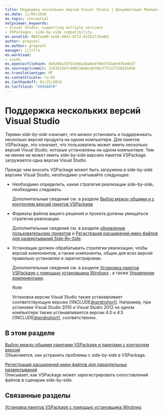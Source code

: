 ```yaml
---
title: Поддержка нескольких версий Visual Studio | Документация Майкрософт
ms.date: 11/04/2016
ms.topic: conceptual
helpviewer_keywords:
- Visual Studio, supporting multiple versions
- VSPackages, side-by-side compatibility
ms.assetid: 0047aa90-1ed4-40d3-8772-622b2719a4b1
author: gregvanl
ms.author: gregvanl
manager: jillfra
ms.workload:
- vssdk
ms.openlocfilehash: db820ba35f53366aa6a8e4f88d758ade97b44bd7
ms.sourcegitcommit: 2193323efc608118e0ce6f6b2ff532f158245d56
ms.translationtype: MT
ms.contentlocale: ru-RU
ms.lasthandoff: 01/25/2019
ms.locfileid: "55026870"
---
```

# <a name="supporting-multiple-versions-of-visual-studio"></a>Поддержка нескольких версий Visual Studio
Термин *side-by-side* означает, что можно установить и поддерживать несколько версий продукта на одном компьютере. Для пакетов VSPackage, это означает, что пользователь может иметь несколько версий Visual Studio, которые установлены на одном компьютере. Тем не менее не может иметь side-by-side версиях пакетов VSPackage загружается одна версия Visual Studio.  
  
 Прежде чем вносить VSPackage может быть загружена в side-by-side версиях Visual Studio, необходимо учитывайте следующее:  
  
- Необходимо определить, какая стратегия реализации side-by-side, необходимо следовать.  
  
   Дополнительные сведения см. в разделе [Выбор между общими и с контролем версий пакетов VSPackage](../extensibility/choosing-between-shared-and-versioned-vspackages.md).  
  
- Форматы файлов вашего решения и проекта должны умещаться стратегии реализации.  
  
   Дополнительные сведения см. в разделе [обновление пользовательских проектов](../extensibility/internals/upgrading-projects.md#upgrading-custom-projects) и [Регистрация расширений имен файлов для развертываний Side-By-Side](../extensibility/registering-file-name-extensions-for-side-by-side-deployments.md).  
  
- Установщик должен обрабатывать стратегии реализации, чтобы версий компонентов, а также компоненты, общие для всех версий правильно установлен и зарегистрирован.  
  
   Дополнительные сведения см. в разделе [Установка пакетов VSPackage с помощью установщика Windows](../extensibility/internals/installing-vspackages-with-windows-installer.md) , а также [Управление компонентами](../extensibility/internals/component-management.md).  
  
  > [!NOTE]
  >  Установка версии Visual Studio также устанавливает соответствующую версию [!INCLUDE[dnprdnshort](../code-quality/includes/dnprdnshort_md.md)]. Например, при установке Visual Studio 2010 и Visual Studio 2012 на одном компьютере также устанавливается версии 4.0 и 4.5 [!INCLUDE[dnprdnshort](../code-quality/includes/dnprdnshort_md.md)], соответственно.  
  
## <a name="in-this-section"></a>В этом разделе  
 [Выбор между общими пакетами VSPackage и пакетами с контролем версий](../extensibility/choosing-between-shared-and-versioned-vspackages.md)  
 Объясняется, как устранить проблемы с side-by-side в VSPackage.  
  
 [Регистрация расширений имен файлов для параллельных развертываний](../extensibility/registering-file-name-extensions-for-side-by-side-deployments.md)  
 Описывает, как VSPackage может зарегистрировать сопоставлений файлов в сценарии side-by-side.  
  
## <a name="related-sections"></a>Связанные разделы  
 [Установка пакетов VSPackage с помощью установщика Windows](../extensibility/internals/installing-vspackages-with-windows-installer.md)  

